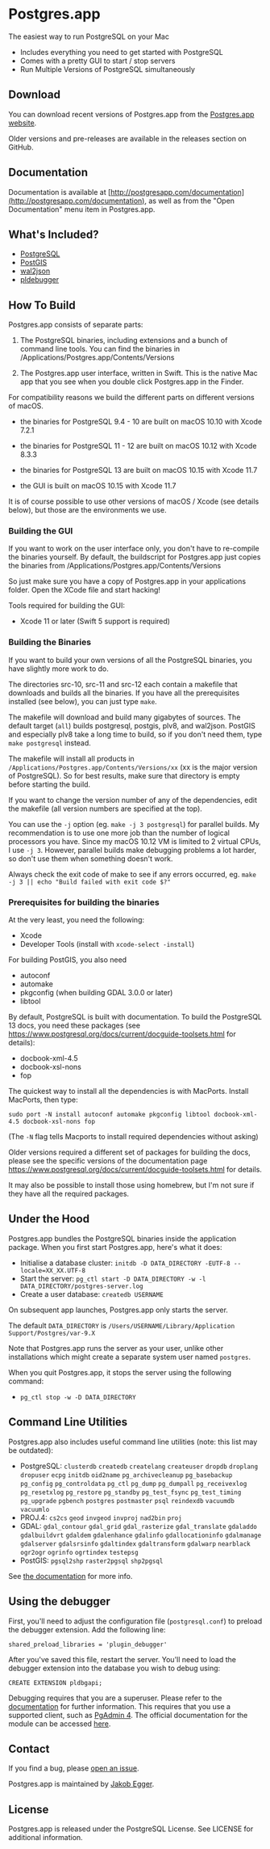 # Postgres.app

The easiest way to run PostgreSQL on your Mac

- Includes everything you need to get started with PostgreSQL
- Comes with a pretty GUI to start / stop servers
- Run Multiple Versions of PostgreSQL simultaneously

## Download

You can download recent versions of Postgres.app from the [Postgres.app website](http://postgresapp.com/).

Older versions and pre-releases are available in the releases section on GitHub.

## Documentation

Documentation is available at [http://postgresapp.com/documentation](http://postgresapp.com/documentation), as well as from the "Open Documentation" menu item in Postgres.app.

## What's Included?

- [PostgreSQL](http://www.postgresql.org/)
- [PostGIS](http://postgis.net/)
- [wal2json](https://github.com/eulerto/wal2json)
- [pldebugger](https://git.postgresql.org/gitweb/?p=pldebugger.git)

## How To Build

Postgres.app consists of separate parts:

1) The PostgreSQL binaries, including extensions and a bunch of command line tools. 
   You can find the binaries in /Applications/Postgres.app/Contents/Versions

2) The Postgres.app user interface, written in Swift.
   This is the native Mac app that you see when you double click Postgres.app in the Finder.

For compatibility reasons we build the different parts on different versions of macOS.

- the binaries for PostgreSQL 9.4 - 10 are built on macOS 10.10 with Xcode 7.2.1

- the binaries for PostgreSQL 11 - 12 are built on macOS 10.12 with Xcode 8.3.3

- the binaries for PostgreSQL 13 are built on macOS 10.15 with Xcode 11.7

- the GUI is built on macOS 10.15 with Xcode 11.7

It is of course possible to use other versions of macOS / Xcode (see details below), but those are the environments we use.

### Building the GUI

If you want to work on the user interface only, you don't have to re-compile the binaries yourself.
By default, the buildscript for Postgres.app just copies the binaries from /Applications/Postgres.app/Contents/Versions

So just make sure you have a copy of Postgres.app in your applications folder.
Open the XCode file and start hacking!

Tools required for building the GUI:

- Xcode 11 or later (Swift 5 support is required)

### Building the Binaries

If you want to build your own versions of all the PostgreSQL binaries, you have slightly more work to do.

The directories src-10, src-11 and src-12 each contain a makefile that downloads and builds all the binaries.
If you have all the prerequisites installed (see below), you can just type `make`.

The makefile will download and build many gigabytes of sources. The default target (`all`) builds postgresql, postgis, plv8, and wal2json.
PostGIS and especially plv8 take a long time to build, so if you don't need them, type `make postgresql` instead.

The makefile will install all products in `/Applications/Postgres.app/Contents/Versions/xx` (xx is the major version of PostgreSQL).
So for best results, make sure that directory is empty before starting the build.

If you want to change the version number of any of the dependencies, edit the makefile (all version numbers are specified at the top).

You can use the `-j` option (eg. `make -j 3 postgresql`) for parallel builds.
My recommendation is to use one more job than the number of logical processors you have.
Since my macOS 10.12 VM is limited to 2 virtual CPUs, I use `-j 3`.
However, parallel builds make debugging problems a lot harder, so don't use them when something doesn't work.

Always check the exit code of make to see if any errors occurred, eg. `make -j 3 || echo "Build failed with exit code $?"` 

### Prerequisites for building the binaries

At the very least, you need the following:

- Xcode
- Developer Tools (install with `xcode-select -install`)

For building PostGIS, you also need

- autoconf
- automake
- pkgconfig (when building GDAL 3.0.0 or later)
- libtool

By default, PostgreSQL is built with documentation. To build the PostgreSQL 13 docs, you need these packages (see https://www.postgresql.org/docs/current/docguide-toolsets.html for details):

- docbook-xml-4.5
- docbook-xsl-nons
- fop

The quickest way to install all the dependencies is with MacPorts. Install MacPorts, then type:

    sudo port -N install autoconf automake pkgconfig libtool docbook-xml-4.5 docbook-xsl-nons fop

(The `-N` flag tells Macports to install required dependencies without asking)

Older versions required a different set of packages for building the docs, please see the specific versions of the documentation page https://www.postgresql.org/docs/current/docguide-toolsets.html for details.

It may also be possible to install those using homebrew, but I'm not sure if they have all the required packages.

## Under the Hood

Postgres.app bundles the PostgreSQL binaries inside the application package. When you first start Postgres.app, here's what it does:

- Initialise a database cluster: `initdb -D DATA_DIRECTORY -EUTF-8 --locale=XX_XX.UTF-8`
- Start the server: `pg_ctl start -D DATA_DIRECTORY -w -l DATA_DIRECTORY/postgres-server.log`
- Create a user database: `createdb USERNAME`

On subsequent app launches, Postgres.app only starts the server.

The default `DATA_DIRECTORY` is `/Users/USERNAME/Library/Application Support/Postgres/var-9.X`

Note that Postgres.app runs the server as your user, unlike other installations which might create a separate system user named `postgres`.

When you quit Postgres.app, it stops the server using the following command:

- `pg_ctl stop -w -D DATA_DIRECTORY`

## Command Line Utilities

Postgres.app also includes useful command line utilities (note: this list may be outdated):

- PostgreSQL: `clusterdb` `createdb` `createlang` `createuser` `dropdb` `droplang` `dropuser` `ecpg` `initdb` `oid2name` `pg_archivecleanup` `pg_basebackup` `pg_config` `pg_controldata` `pg_ctl` `pg_dump` `pg_dumpall` `pg_receivexlog` `pg_resetxlog` `pg_restore` `pg_standby` `pg_test_fsync` `pg_test_timing` `pg_upgrade` `pgbench` `postgres` `postmaster` `psql` `reindexdb` `vacuumdb` `vacuumlo`
- PROJ.4: `cs2cs` `geod` `invgeod` `invproj` `nad2bin` `proj`
- GDAL: `gdal_contour` `gdal_grid` `gdal_rasterize` `gdal_translate` `gdaladdo` `gdalbuildvrt` `gdaldem` `gdalenhance` `gdalinfo` `gdallocationinfo` `gdalmanage` `gdalserver` `gdalsrsinfo` `gdaltindex` `gdaltransform` `gdalwarp` `nearblack` `ogr2ogr` `ogrinfo` `ogrtindex` `testepsg`
- PostGIS: `pgsql2shp` `raster2pgsql` `shp2pgsql`

See [the documentation](http://postgresapp.com/documentation) for more info.

## Using the debugger

First, you'll need to adjust the configuration file (`postgresql.conf`) to preload the debugger extension. Add the following line:

```
shared_preload_libraries = 'plugin_debugger'
```

After you've saved this file, restart the server. You'll need to load the debugger extension into the database you wish to debug using:

```
CREATE EXTENSION pldbgapi;
```

Debugging requires that you are a superuser. Please refer to the [documentation](https://www.pgadmin.org/docs/pgadmin4/latest/debugger.html) for further information. This requires that you use a supported client, such as [PgAdmin 4](https://www.pgadmin.org/). The official documentation for the module can be accessed [here](https://git.postgresql.org/gitweb/?p=pldebugger.git;a=blob_plain;f=README.pldebugger;hb=HEAD).

## Contact

If you find a bug, please [open an issue](https://github.com/PostgresApp/PostgresApp/issues).

Postgres.app is maintained by [Jakob Egger](https://github.com/jakob).


## License

Postgres.app is released under the PostgreSQL License. See LICENSE for additional information.
